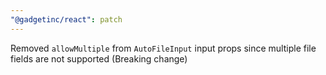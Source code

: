 ```yaml
---
"@gadgetinc/react": patch
---
```


Removed `allowMultiple` from `AutoFileInput` input props since multiple file fields are not supported (Breaking change)
